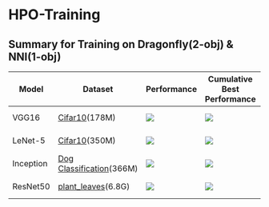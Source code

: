 # HPO-Training

## Summary for Training on Dragonfly(2-obj) & NNI(1-obj)

| Model     | Dataset                                                      | Performance                                                  | Cumulative Best Performance                                  | NNI Best Performance | Dragonfly Best Performance |
| --------- | ------------------------------------------------------------ | ------------------------------------------------------------ | ------------------------------------------------------------ | -------------------- | -------------------------- |
| VGG16     | [Cifar10](https://www.tensorflow.org/api_docs/python/tf/keras/datasets/cifar10)(178M) | ![](https://lh3.googleusercontent.com/-x7V_k0oEr8s/XtiqW3KHnnI/AAAAAAAAAgI/z057EInnRWk6V2bYC_BlpmrG5eFL8n-YQCK8BGAsYHg/s512/2020-06-04.png) | ![](https://lh3.googleusercontent.com/-rMGcBHQEsFw/XtiqUi4y5II/AAAAAAAAAgE/asQ5o1LWnjwZXpCfKpxJfjqGSLwGxRHYACK8BGAsYHg/s512/2020-06-04.png) |                      | 0.853<br />17min20s        |
| LeNet-5   | [Cifar10](https://www.cs.toronto.edu/~kriz/cifar.html)(350M) | ![](https://lh3.googleusercontent.com/-0-NaPdza01M/Xt4WLcM51wI/AAAAAAAAAgg/redm3s_8Mus5G9kHOWhJDGnP4WOGY_K1ACK8BGAsYHg/s512/2020-06-08.png) | ![](https://lh3.googleusercontent.com/-K80sbMLMA4w/Xt4WNCdq5mI/AAAAAAAAAgk/TmetSc72BKcsHunB3qjav7bcTybYewk3ACK8BGAsYHg/s512/2020-06-08.png) |                      | 0.645<br />0min65s         |
| Inception | [Dog Classification](https://www.kaggle.com/careyai/inceptionv3-full-pretrained-model-instructions/data?select=train)(366M) | ![](https://lh3.googleusercontent.com/-hCI1XTyzvJM/XuYwba1Oo7I/AAAAAAAAAM0/YvStAYPpcmoB66N1oW8B111IpAL8cOE6QCK8BGAsYHg/s512/2020-06-14.png) | ![](https://lh3.googleusercontent.com/-05rXHv9TsjU/XuYwZn1O4fI/AAAAAAAAAMw/n-vSgQjmg2sOMP9UnROnCwh7IUVTrNorwCK8BGAsYHg/s512/2020-06-14.png) |                      | 0.878<br />32min42s        |
| ResNet50  | [plant_leaves](https://www.tensorflow.org/datasets/catalog/plant_leaves)(6.8G) | ![](https://lh3.googleusercontent.com/-4z_avY4Ffug/XuhPtLRUIxI/AAAAAAAAANA/7XLLw5wh2c0qBwSB5LpIBEgVlYXurXpkgCK8BGAsYHg/s512/2020-06-15.png) | ![](https://lh3.googleusercontent.com/-YUSDvWtoTRc/XuhPu1j0gPI/AAAAAAAAANE/-7HyOqN70GIIm8onRotWT7eHO-BqSp-ZwCK8BGAsYHg/s512/2020-06-15.png) | 0.923<br />75min21s  | 0.924<br />77min21s        |





